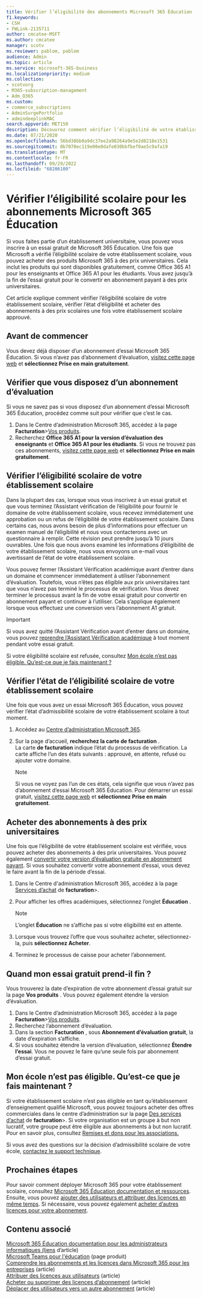 ```yaml
---
title: Vérifier l’éligibilité des abonnements Microsoft 365 Éducation
f1.keywords:
- CSH
- FWLink-2135711
author: cmcatee-MSFT
ms.author: cmcatee
manager: scotv
ms.reviewer: pablom, pablom
audience: Admin
ms.topic: article
ms.service: microsoft-365-business
ms.localizationpriority: medium
ms.collection:
- scotvorg
- M365-subscription-management
- Adm_O365
ms.custom:
- commerce_subscriptions
- AdminSurgePortfolio
- admindeeplinkMAC
search.appverid: MET150
description: Découvrez comment vérifier l’éligibilité de votre établissement scolaire à Microsoft 365 Éducation tarification universitaire.
ms.date: 07/21/2020
ms.openlocfilehash: 56bd38bb0a9dc37ee2a98264a9e5e2d8218e1531
ms.sourcegitcommit: 0b7070ec119e00e0dafe030bbfbef0ae5c9afa19
ms.translationtype: MT
ms.contentlocale: fr-FR
ms.lasthandoff: 09/29/2022
ms.locfileid: "68206100"
---
```

# <a name="verify-academic-eligibility-for-microsoft-365-education-subscriptions"></a>Vérifier l’éligibilité scolaire pour les abonnements Microsoft 365 Éducation

Si vous faites partie d’un établissement universitaire, vous pouvez vous inscrire à un essai gratuit de Microsoft 365 Éducation. Une fois que Microsoft a vérifié l’éligibilité scolaire de votre établissement scolaire, vous pouvez acheter des produits Microsoft 365 à des prix universitaires. Cela inclut les produits qui sont disponibles gratuitement, comme Office 365 A1 pour les enseignants et Office 365 A1 pour les étudiants. Vous avez jusqu’à la fin de l’essai gratuit pour le convertir en abonnement payant à des prix universitaires.

Cet article explique comment vérifier l’éligibilité scolaire de votre établissement scolaire, vérifier l’état d’éligibilité et acheter des abonnements à des prix scolaires une fois votre établissement scolaire approuvé.

## <a name="before-you-begin"></a>Avant de commencer

Vous devez déjà disposer d’un abonnement d’essai Microsoft 365 Éducation. Si vous n’avez pas d’abonnement d’évaluation, [visitez cette page web](https://www.microsoft.com/microsoft-365/academic/compare-office-365-education-plans?activetab=tab%3aprimaryr1) et **sélectionnez Prise en main gratuitement**.

## <a name="verify-that-you-have-a-trial-subscription"></a>Vérifier que vous disposez d’un abonnement d’évaluation

Si vous ne savez pas si vous disposez d’un abonnement d’essai Microsoft 365 Éducation, procédez comme suit pour vérifier que c’est le cas.

1. Dans le Centre d’administration Microsoft 365, accédez à la page **Facturation**\><a href="https://go.microsoft.com/fwlink/p/?linkid=842054" target="_blank">Vos produits</a>.
2. Recherchez **Office 365 A1 pour la version d’évaluation des enseignants** et **Office 365 A1 pour les étudiants**. Si vous ne trouvez pas ces abonnements, [visitez cette page web](https://www.microsoft.com/microsoft-365/academic/compare-office-365-education-plans?activetab=tab%3aprimaryr1) et **sélectionnez Prise en main gratuitement**.

## <a name="verify-your-schools-academic-eligibility"></a>Vérifier l’éligibilité scolaire de votre établissement scolaire

Dans la plupart des cas, lorsque vous vous inscrivez à un essai gratuit et que vous terminez l’Assistant vérification de l’éligibilité pour fournir le domaine de votre établissement scolaire, vous recevez immédiatement une approbation ou un refus de l’éligibilité de votre établissement scolaire. Dans certains cas, nous avons besoin de plus d’informations pour effectuer un examen manuel de l’éligibilité et nous vous contacterons avec un questionnaire à remplir. Cette révision peut prendre jusqu’à 10 jours ouvrables. Une fois que nous avons examiné les informations d’éligibilité de votre établissement scolaire, nous vous envoyons un e-mail vous avertissant de l’état de votre établissement scolaire.

Vous pouvez fermer l’Assistant Vérification académique avant d’entrer dans un domaine et commencer immédiatement à utiliser l’abonnement d’évaluation. Toutefois, vous n’êtes pas éligible aux prix universitaires tant que vous n’avez pas terminé le processus de vérification. Vous devez terminer le processus avant la fin de votre essai gratuit pour convertir en abonnement payant et continuer à l’utiliser. Cela s’applique également lorsque vous effectuez une conversion vers l’abonnement A1 gratuit.

> [!IMPORTANT]
> Si vous avez quitté l’Assistant Vérification avant d’entrer dans un domaine, vous pouvez [reprendre l’Assistant Vérification académique](https://go.microsoft.com/fwlink/p/?linkid=2135255) à tout moment pendant votre essai gratuit.

Si votre éligibilité scolaire est refusée, consultez [Mon école n’est pas éligible. Qu’est-ce que je fais maintenant ?](#my-school-isnt-eligible-what-do-i-do-now)

## <a name="check-the-status-of-your-schools-academic-eligibility"></a>Vérifier l’état de l’éligibilité scolaire de votre établissement scolaire

Une fois que vous avez un essai Microsoft 365 Éducation, vous pouvez vérifier l’état d’admissibilité scolaire de votre établissement scolaire à tout moment.

1. Accédez au <a href="https://go.microsoft.com/fwlink/p/?linkid=2024339" target="_blank">Centre d’administration Microsoft 365</a>.
2. Sur la page d’accueil, **recherchez la carte de facturation** .\
    La carte **de facturation** indique l’état du processus de vérification. La carte affiche l’un des états suivants : approuvé, en attente, refusé ou ajouter votre domaine.

    > [!NOTE]
    > Si vous ne voyez pas l’un de ces états, cela signifie que vous n’avez pas d’abonnement d’essai Microsoft 365 Éducation. Pour démarrer un essai gratuit, [visitez cette page web](https://www.microsoft.com/microsoft-365/academic/compare-office-365-education-plans?activetab=tab%3aprimaryr1) et **sélectionnez Prise en main gratuitement**.

## <a name="buy-subscriptions-at-academic-prices"></a>Acheter des abonnements à des prix universitaires

Une fois que l’éligibilité de votre établissement scolaire est vérifiée, vous pouvez acheter des abonnements à des prix universitaires. Vous pouvez également [convertir votre version d’évaluation gratuite en abonnement payant](../try-or-buy-microsoft-365.md). Si vous souhaitez convertir votre abonnement d’essai, vous devez le faire avant la fin de la période d’essai.

1. Dans le Centre d'administration Microsoft 365, accédez à la page <a href="https://go.microsoft.com/fwlink/p/?linkid=868433" target="_blank">Services d’achat</a> de **facturation**\>.
2. Pour afficher les offres académiques, sélectionnez l’onglet **Éducation** .

    > [!NOTE]
    > L’onglet **Éducation** ne s’affiche pas si votre éligibilité est en attente.

3. Lorsque vous trouvez l’offre que vous souhaitez acheter, sélectionnez-la, puis **sélectionnez Acheter**.
4. Terminez le processus de caisse pour acheter l’abonnement.

## <a name="when-does-my-free-trial-end"></a>Quand mon essai gratuit prend-il fin ?

Vous trouverez la date d’expiration de votre abonnement d’essai gratuit sur la page **Vos produits** . Vous pouvez également étendre la version d’évaluation.

1. Dans le Centre d’administration Microsoft 365, accédez à la page **Facturation**\><a href="https://go.microsoft.com/fwlink/p/?linkid=842054" target="_blank">Vos produits</a>.
2. Recherchez l’abonnement d’évaluation.
3. Dans la section **Facturation** , sous **Abonnement d’évaluation gratuit**, la date d’expiration s’affiche.
4. Si vous souhaitez étendre la version d’évaluation, sélectionnez **Étendre l’essai**. Vous ne pouvez le faire qu’une seule fois par abonnement d’essai gratuit.

## <a name="my-school-isnt-eligible-what-do-i-do-now"></a>Mon école n’est pas éligible. Qu’est-ce que je fais maintenant ?

Si votre établissement scolaire n’est pas éligible en tant qu’établissement d’enseignement qualifié Microsoft, vous pouvez toujours acheter des offres commerciales dans le centre d’administration sur la page <a href="https://go.microsoft.com/fwlink/p/?linkid=868433" target="_blank">Des services d’achat</a> de **facturation**\>. Si votre organisation est un groupe à but non lucratif, votre groupe peut être éligible aux abonnements à but non lucratif. Pour en savoir plus, consultez [Remises et dons pour les associations.](https://www.microsoft.com/nonprofits/eligibility)

Si vous avez des questions sur la décision d’admissibilité scolaire de votre école, [contactez le support technique](../../admin/get-help-support.md).

## <a name="next-steps"></a>Prochaines étapes

Pour savoir comment déployer Microsoft 365 pour votre établissement scolaire, consultez [Microsoft 365 Éducation documentation et ressources](/microsoft-365/education/deploy/). Ensuite, vous pouvez [ajouter des utilisateurs et attribuer des licences en même temps](../../admin/add-users/add-users.md). Si nécessaire, vous pouvez également [acheter d’autres licences pour votre abonnement](../licenses/buy-licenses.md).

## <a name="related-content"></a>Contenu associé

[Microsoft 365 Éducation documentation pour les administrateurs informatiques (liens](/education/itadmins) d’article)\
[Microsoft Teams pour l'éducation](https://microsoft.com/education/products/teams/default.aspx) (page produit)\
[Comprendre les abonnements et les licences dans Microsoft 365 pour les entreprises](../licenses/subscriptions-and-licenses.md) (article)\
[Attribuer des licences aux utilisateurs](../../admin/manage/assign-licenses-to-users.md) (article)\
[Acheter ou supprimer des licences d’abonnement](../licenses/buy-licenses.md) (article)\
[Déplacer des utilisateurs vers un autre abonnement](move-users-different-subscription.md) (article)
